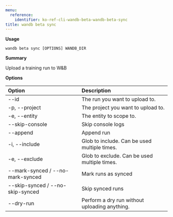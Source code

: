 ```yaml
---
menu:
  reference:
    identifier: ko-ref-cli-wandb-beta-wandb-beta-sync
title: wandb beta sync
---
```


**Usage**

`wandb beta sync [OPTIONS] WANDB_DIR`

**Summary**

Upload a training run to W&B


**Options**

| **Option** | **Description** |
| :--- | :--- |
| --id | The run you want to upload to. |
| -p, --project | The project you want to upload to. |
| -e, --entity | The entity to scope to. |
| --skip-console | Skip console logs |
| --append | Append run |
| -i, --include | Glob to include. Can be used multiple times. |
| -e, --exclude | Glob to exclude. Can be used multiple times. |
| --mark-synced / --no-mark-synced | Mark runs as synced |
| --skip-synced / --no-skip-synced | Skip synced runs |
| --dry-run | Perform a dry run without uploading   anything. |
